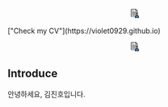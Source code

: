 <p align="center">
<img src="./images/cv.png" width="18" height="18" />
</p>
["Check my CV"](https://violet0929.github.io)
<p align="center">
<img src="./images/cv.png" width="18" height="18" />
</p>

## Introduce
안녕하세요, 김진호입니다.
